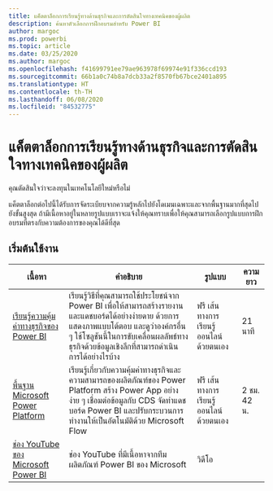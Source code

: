 ```yaml
---
title: แค็ตตาล็อกการเรียนรู้ทางด้านธุรกิจและการตัดสินใจทางเทคนิคของผู้ผลิต
description: ค้นหาตัวเลือกการฝึกอบรมสำหรับ Power BI
author: margoc
ms.prod: powerbi
ms.topic: article
ms.date: 03/25/2020
ms.author: margoc
ms.openlocfilehash: f41699791ee79ae963978f69974e91f336ccd193
ms.sourcegitcommit: 66b1a0c74b8a7dcb33a2f8570fb67bce2401a895
ms.translationtype: HT
ms.contentlocale: th-TH
ms.lasthandoff: 06/08/2020
ms.locfileid: "84532775"
---
```

# <a name="business-and-technical-decision-makers-learning-catalog"></a>แค็ตตาล็อกการเรียนรู้ทางด้านธุรกิจและการตัดสินใจทางเทคนิคของผู้ผลิต

คุณตัดสินใจว่าจะลงทุนในเทคโนโลยีใหม่หรือไม่ 

แค็ตตาล็อกต่อไปนี้ได้รับการจัดระเบียบจากความรู้หลักไปยังโดเมนเฉพาะและจากพื้นฐานมากที่สุดไปยังขั้นสูงสุด ถ้ามีเนื้อหาอยู่ในหลายรูปแบบเราจะแจ้งให้คุณทราบเพื่อให้คุณสามารถเลือกรูปแบบการฝึกอบรมที่ตรงกับความต้องการของคุณได้ดีที่สุด 

## <a name="get-started"></a>เริ่มต้นใช้งาน<a name="get-started"></a>
| เนื้อหา  | คำอธิบาย  | รูปแบบ  | ความยาว     |
|---------------------------------------------------------------------------------------------------------------|------------------------------------------------------------------------------------------------------------------------------------------------------------------------------------------------------------------------|---------------------------------------|------------|
| [เรียนรู้ความคุ้มค่าทางธุรกิจของ Power BI](https://docs.microsoft.com/learn/modules/introduction-power-bi/) | เรียนรู้วิธีที่คุณสามารถใช้ประโยชน์จาก Power BI เพื่อให้สามารถสร้างรายงานและแดชบอร์ดได้อย่างง่ายดาย ด้วยการแสดงภาพแบบโต้ตอบ และดูว่าองค์กรอื่น ๆ ใช้โซลูชันนี้ในการขับเคลื่อนผลลัพธ์ทางธุรกิจด้วยข้อมูลเชิงลึกที่สามารถดำเนินการได้อย่างไรบ้าง | ฟรี เส้นทางการเรียนรู้ออนไลน์ด้วยตนเอง | 21 นาที |
| [พื้นฐาน Microsoft Power Platform](https://docs.microsoft.com/learn/paths/power-plat-fundamentals/)      | เรียนรู้เกี่ยวกับความคุ้มค่าทางธุรกิจและความสามารถของผลิตภัณฑ์ของ Power Platform สร้าง Power App อย่างง่าย ๆ เชื่อมต่อข้อมูลกับ CDS จัดทำแดชบอร์ด Power BI และปรับกระบวนการทำงานให้เป็นอัตโนมัติด้วย Microsoft Flow                          | ฟรี เส้นทางการเรียนรู้ออนไลน์ด้วยตนเอง | 2 ชม. 42 น.  |
| [ช่อง YouTube ของ Microsoft Power BI](https://www.youtube.com/user/mspowerbi/videos)  | ช่อง YouTube ที่มีเนื้อหาจากทีมผลิตภัณฑ์ Power BI ของ Microsoft  | วิดีโอ   |            |
